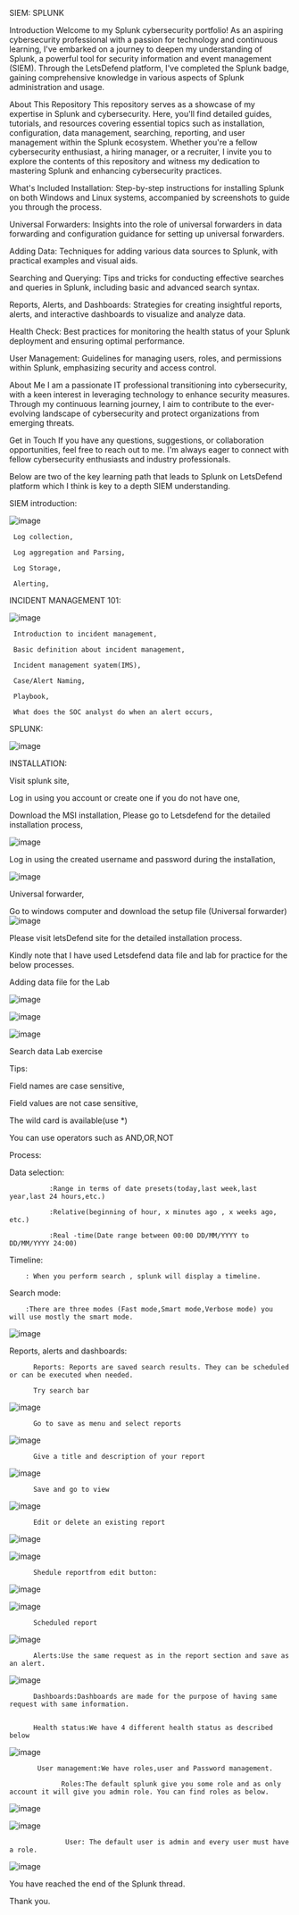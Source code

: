 SIEM: SPLUNK

Introduction
Welcome to my Splunk cybersecurity portfolio! As an aspiring cybersecurity professional with a passion for technology and continuous learning, I've embarked on a journey to deepen my understanding of Splunk, a powerful tool for security information and event management (SIEM). Through the LetsDefend platform, I've completed the Splunk badge, gaining comprehensive knowledge in various aspects of Splunk administration and usage.

About This Repository
This repository serves as a showcase of my expertise in Splunk and cybersecurity. Here, you'll find detailed guides, tutorials, and resources covering essential topics such as installation, configuration, data management, searching, reporting, and user management within the Splunk ecosystem. Whether you're a fellow cybersecurity enthusiast, a hiring manager, or a recruiter, I invite you to explore the contents of this repository and witness my dedication to mastering Splunk and enhancing cybersecurity practices.

What's Included
Installation: Step-by-step instructions for installing Splunk on both Windows and Linux systems, accompanied by screenshots to guide you through the process.

Universal Forwarders: Insights into the role of universal forwarders in data forwarding and configuration guidance for setting up universal forwarders.

Adding Data: Techniques for adding various data sources to Splunk, with practical examples and visual aids.

Searching and Querying: Tips and tricks for conducting effective searches and queries in Splunk, including basic and advanced search syntax.

Reports, Alerts, and Dashboards: Strategies for creating insightful reports, alerts, and interactive dashboards to visualize and analyze data.

Health Check: Best practices for monitoring the health status of your Splunk deployment and ensuring optimal performance.

User Management: Guidelines for managing users, roles, and permissions within Splunk, emphasizing security and access control.

About Me
I am a passionate IT professional transitioning into cybersecurity, with a keen interest in leveraging technology to enhance security measures. Through my continuous learning journey, I aim to contribute to the ever-evolving landscape of cybersecurity and protect organizations from emerging threats.

Get in Touch
If you have any questions, suggestions, or collaboration opportunities, feel free to reach out to me. I'm always eager to connect with fellow cybersecurity enthusiasts and industry professionals.


Below are two of the key learning path that leads to Splunk on LetsDefend platform which I think is key to a depth SIEM understanding.


SIEM introduction:

![image](https://github.com/karothebenard/SIEM/assets/165713653/905c3afc-a78a-495d-bdf3-a61858e24b14)

     Log collection,

     Log aggregation and Parsing,

     Log Storage,

     Alerting,


INCIDENT MANAGEMENT 101:

![image](https://github.com/karothebenard/SIEM/assets/165713653/2ef049d3-ba0b-4214-831f-60908c1cd40d)

     Introduction to incident management,

     Basic definition about incident management,

     Incident management syatem(IMS),

     Case/Alert Naming,

     Playbook,

     What does the SOC analyst do when an alert occurs,


SPLUNK:


![image](https://github.com/karothebenard/SIEM/assets/165713653/0b2104a3-36be-4c87-b084-84b87dd02ec9)



INSTALLATION:

Visit splunk site,

Log in using you account or create one if you do not have one,

Download the MSI installation, Please go to Letsdefend for the detailed installation process,

![image](https://github.com/karothebenard/SIEM/assets/165713653/aafba881-1a7a-44eb-a35b-acd72de0ab4d)

Log in using the created username and password during the installation,

![image](https://github.com/karothebenard/SIEM/assets/165713653/eded87db-e59d-4480-904e-062df74197a1)

Universal forwarder,

Go to windows computer and download the setup file (Universal forwarder)
![image](https://github.com/karothebenard/SIEM/assets/165713653/aa2e08ba-8c86-415e-9f39-a4ada9d2869f)

Please visit letsDefend site for the detailed installation process.

Kindly note that I have used Letsdefend data file and lab for practice for the below processes.

Adding data file for the Lab

![image](https://github.com/karothebenard/SIEM/assets/165713653/e0406eca-9dae-432c-9506-ebb8abe4db19)

![image](https://github.com/karothebenard/SIEM/assets/165713653/f4f060ca-c622-47c4-a3ec-af2923b47bef)


![image](https://github.com/karothebenard/SIEM/assets/165713653/87f4906e-5d31-42fd-8a93-ae9e38556726)

Search data Lab exercise

Tips:

Field names are case sensitive,

Field values are not case sensitive,

The wild card is available(use *)

You can use operators such as AND,OR,NOT

Process:

Data selection: 

              :Range in terms of date presets(today,last week,last year,last 24 hours,etc.)
              
              :Relative(beginning of hour, x minutes ago , x weeks ago, etc.)
              
              :Real -time(Date range between 00:00 DD/MM/YYYY to DD/MM/YYYY 24:00)
              
Timeline:

        : When you perform search , splunk will display a timeline.
        
Search mode:

        :There are three modes (Fast mode,Smart mode,Verbose mode) you will use mostly the smart mode.
              

![image](https://github.com/karothebenard/SIEM/assets/165713653/add3e526-64ec-434d-85f4-e525f886431b)

Reports, alerts and dashboards:

          Reports: Reports are saved search results. They can be scheduled or can be executed when needed.

          Try search bar
          
![image](https://github.com/karothebenard/SIEM/assets/165713653/7530d071-620a-4108-9865-e72eb0448568)
          
          Go to save as menu and select reports
          
![image](https://github.com/karothebenard/SIEM/assets/165713653/2ef63c27-21cb-49a8-8122-935e4c207a39)
          
          Give a title and description of your report
          
![image](https://github.com/karothebenard/SIEM/assets/165713653/7eea5de8-984c-4a18-b041-7848681e06ce)
          
          Save and go to view
          
![image](https://github.com/karothebenard/SIEM/assets/165713653/ca3ba9d9-fb03-41eb-bd7a-f36b8352bda1)
          
          Edit or delete an existing report
          
![image](https://github.com/karothebenard/SIEM/assets/165713653/9d20e882-2ed2-4915-9fdc-b85329ba919f)
          
![image](https://github.com/karothebenard/SIEM/assets/165713653/94f7aef1-1be9-464c-9403-c50914840473)

          Shedule reportfrom edit button:

![image](https://github.com/karothebenard/SIEM/assets/165713653/44f631b8-279a-439a-a57a-fa517fbb6860)

![image](https://github.com/karothebenard/SIEM/assets/165713653/9c58e6f9-7b45-4bc7-b035-800e03ad6ca2)

          Scheduled report

![image](https://github.com/karothebenard/SIEM/assets/165713653/ac089482-2cf3-450c-9bdc-23d97390c2c3)

          Alerts:Use the same request as in the report section and save as an alert.

![image](https://github.com/karothebenard/SIEM/assets/165713653/415e4e81-cf8e-4375-bdd7-927d59c7d141)

          Dashboards:Dashboards are made for the purpose of having same request with same information.


          Health status:We have 4 different health status as described below

![image](https://github.com/karothebenard/SIEM/assets/165713653/d22342f6-273e-433d-97c5-e6e5d66647a7)


           User management:We have roles,user and Password management.

                 Roles:The default splunk give you some role and as only account it will give you admin role. You can find roles as below.

![image](https://github.com/karothebenard/SIEM/assets/165713653/00c01a2c-3fef-4c46-8d11-aad6e8695542)

![image](https://github.com/karothebenard/SIEM/assets/165713653/81118bac-1e31-4075-8420-d6732af3a9b5)

                  User: The default user is admin and every user must have a role.

![image](https://github.com/karothebenard/SIEM/assets/165713653/dd7f5505-3aaf-4ef2-86c1-02895e54ac2a)


You have reached the end of the Splunk thread.

Thank you.


                  

                 


          


          





          
          


          

          

          

          

          

          
          
























